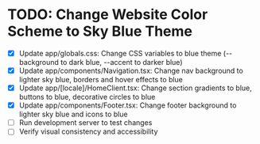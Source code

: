 # TODO: Change Website Color Scheme to Sky Blue Theme

- [x] Update app/globals.css: Change CSS variables to blue theme (--background to dark blue, --accent to darker blue)
- [x] Update app/components/Navigation.tsx: Change nav background to lighter sky blue, borders and hover effects to blue
- [x] Update app/[locale]/HomeClient.tsx: Change section gradients to blue, buttons to blue, decorative circles to blue
- [x] Update app/components/Footer.tsx: Change footer background to lighter sky blue and icons to blue
- [ ] Run development server to test changes
- [ ] Verify visual consistency and accessibility
